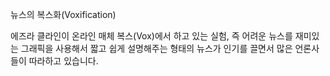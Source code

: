 뉴스의 복스화(Voxification)

에즈라 클라인이 온라인 매체 복스(Vox)에서 하고 있는 실험, 즉 어려운 뉴스를 재미있는 그래픽을 사용해서 짧고 쉽게 설명해주는 형태의 뉴스가 인기를 끌면서 많은 언론사들이 따라하고 있습니다.